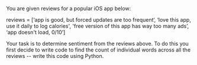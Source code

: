 You are given reviews for a popular iOS app below:


    
 reviews = [‘app is good, but forced updates are too frequent‘, ‘love this app, use it daily to log calories', 'free version of this app has way too many ads’, ‘app doesn't load, 0/10’] 


    
    
 Your task is to determine sentiment from the reviews above. To do this you first decide to write code to find the count of individual words across all the reviews -- write this code using Python.